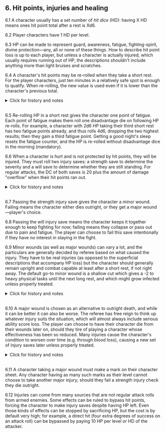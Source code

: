 <h2>6. Hit points, injuries and healing</h2>

6.1 A character usually has a set number of _hit dice_ (HD): having X HD means ones hit point total after a rest is Xd6.

6.2 Player characters have 1 HD per level.

6.3 HP can be made to represent guard, awareness, fatigue, fighting-spirit, divine protection—any, all or none of these things. How to describe hit point loss is up to each player, but unless a character is actually injured, which usually requires running out of HP, the descriptions shouldn't include anything more than light bruises and scratches.

6.4 A character's hit points may be re-rolled when they take a short rest. For the player characters, just ten minutes in a relatively safe spot is enough to qualify. When re-rolling, the new value is used even if it is lower than the character's previous total.

<details><summary markdown="span">Click for history and notes</summary>
In Maastricht '18, we had several situations where one of the players wanted to take a short rest while others would prefer not to re-roll their HP, with suggestions like "we run up and down the stairs to avoid resting". We played it strict as "if someone rests, everyone rests", while the _tough fucker_ initiation (_cf_ 7.2) allowed a character to avoid re-rolling. However, it seems weird that anyone would want to avoid resting, so 6.4 was changed to give everyone the choice of re-rolling.

In Dungeon Crawl '22, there was some confusion in the first few sessions around whether the new value had to be used or not. The group eventually decided that the new value must be used.
</details><br/>

6.5 Re-rolling HP in a short rest gives the character one point of fatigue. Each point of fatigue makes them roll one disadvantage die on following HP re-rolls. For example, a character with 2d6 HP taking their third short rest has two fatigue points already, and thus rolls 4d6, dropping the two highest results; then they gain a third fatigue point. Getting a good night's sleep resets the fatigue counter, and the HP is re-rolled without disadvantage dice in the morning (mandatory).


6.6 When a character is hurt and is not protected by hit points, they will be injured. They must roll two injury saves: a strength save to determine the severity and a will save to determine whether they are still standing. For regular attacks, the DC of both saves is 20 plus the amount of damage "overflow" when their hit points ran out.

<details><summary markdown="span">Click for history and notes</summary>
The injury rules are a natural result of wanting characters with hit points being protected from injury, but not wanting characters go instantly from fighting fit to dead at 0 hit points. The original implementation is from [Eero Tuovinen](https://rickard80.github.io/storygames/?21099).
</details><br/>

6.7 Passing the strength injury save gives the character a minor wound. Failing means the character either dies outright, or they get a major wound—player's choice.

6.8 Passing the will injury save means the character keeps it together enough to keep fighting for now; failing means they collapse or pass out due to pain and fatigue. The player can choose to fail this save intentionally if they have no interest in staying in the fight.

6.9 Minor wounds (as well as major wounds) can vary a lot, and the particulars are generally decided by referee based on what caused the injury. They have to be real injuries (as opposed to the superficial descriptions that accompany HP loss) but the character should generally remain upright and combat capable at least after a short rest, if not right away. The default go-to minor wound is a shallow cut which gives a -2 to heavy physical tasks until the next long rest, and which might grow infected unless properly treated.

<details><summary markdown="span">Click for history and notes</summary>
Partway through the Overgrown Cathedral, Natalie started using a GM-side system for randomising minor injury effects, consisting of permanent stat loss and "recovery marks" which can be erased when resting to make an extra improvement roll. The plan is to use the system for a while and then evaluate.
</details><br/>

6.10 A major wound is chosen as an alternative to outright death, and while it can be better it can also be worse. The referee has free reign to think up whatever injury suits the situation, which will almost always include serious ability score loss. The player can choose to have their character die from their wounds later on, should they tire of playing a character whose effectiveness has been so reduced. Many injuries cause the character's condition to worsen over time (e.g. through blood loss), causing a new set of injury saves later unless properly treated.

<details><summary markdown="span">Click for history and notes</summary>

The discussion leading to the decision of giving the ref "free reign to think up whatever injury" can be found [here](https://rickard80.github.io/storygames/?21760).
</details><br/>

6.11 A character taking a major wound must make a mark on their character sheet. Any character having as many such marks as their level cannot choose to take another major injury; should they fail a strength injury check they die outright.

6.12 Injuries can come from many sources that are not regular attack rolls from armed enemies. Some effects can be ruled to bypass hit points, forcing the character to make injury saves despite having HP left. Even those kinds of effects can be stopped by sacrificing HP, but the cost is by default very high; for example, a direct hit (four extra degrees of success on an attack roll) can be bypassed by paying 10 HP per level or HD of the attacker.
